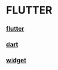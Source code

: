 # FLUTTER

### [flutter](/FLUTTER/flutter)

### [dart](/FLUTTER/dart)

### [widget](/FLUTTER/widget)
